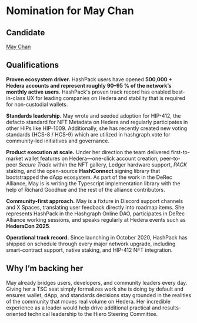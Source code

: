 # Nomination for May Chan

## Candidate  
[May Chan](https://github.com/rocketmay)

## Qualifications

**Proven ecosystem driver.** HashPack users have opened **500,000 + Hedera accounts and represent roughly 90–95 % of the network’s monthly active users**. HashPack's proven track record has enabled best-in-class UX for leading companies on Hedera and stability that is required for non-custodial wallets.

**Standards leadership.** May wrote and seeded adoption for HIP-412, the defacto standard for NFT Metadata on Hedera and regularly participates in other HIPs like HIP-1009. Additionally, she has recently created new voting standards (HCS-8 / HCS-9) which are utilized in hashgraph.vote for community-led initiatives and governance. 

**Product execution at scale.** Under her direction the team delivered first-to-market wallet features on Hedera—one-click account creation, peer-to-peer *Secure Trade* within the NFT gallery, Ledger hardware support, *PACK* staking, and the open-source **HashConnect** signing library that bootstrapped the dApp ecosystem. As part of the work in the DeRec Alliance, May is is writing the Typescript implementation library with the help of Richard Goodhue and the rest of the alliance contributors.

**Community-first approach.** May is a fixture in Discord support channels and X Spaces, translating user feedback directly into roadmap items. She represents HashPack in the Hashgraph Online DAO, participates in DeRec Alliance working sessions, and speaks regularly at Hedera events such as **HederaCon 2025**. 

**Operational track record.** Since launching in October 2020, HashPack has shipped on schedule through every major network upgrade, including smart-contract support, native staking, and HIP-412 NFT integration.

## Why I’m backing her

May already bridges users, developers, and community leaders every day. Giving her a TSC seat simply formalizes work she is doing by default and ensures wallet, dApp, and standards decisions stay grounded in the realities of the community that moves real volume on Hedera. Her incredible experience as a leader would help drive additional practical and results-oriented technical leadership to the Hiero Steering Committee. 
